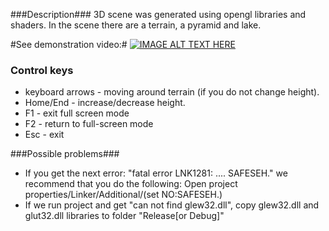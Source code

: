 ###Description###
3D scene was generated using opengl libraries and shaders. In the scene there are a terrain, a pyramid and lake.

#See demonstration video:#
 [![IMAGE ALT TEXT HERE](http://img.youtube.com/vi/PcpdO9eGPrI/0.jpg)](https://www.youtube.com/watch?v=PcpdO9eGPrI)

### Control keys ###
* keyboard arrows - moving around terrain (if you do not change height).
* Home/End - increase/decrease height.
* F1 - exit full screen mode
* F2 - return to full-screen mode 
* Esc - exit

###Possible problems###
* If you get the next error: "fatal error LNK1281: .... SAFESEH." we recommend that you do the following: Open project properties/Linker/Additional/(set NO:SAFESEH.)
* If we run project and get "can not find glew32.dll", copy glew32.dll and glut32.dll libraries to folder "Release[or Debug]"